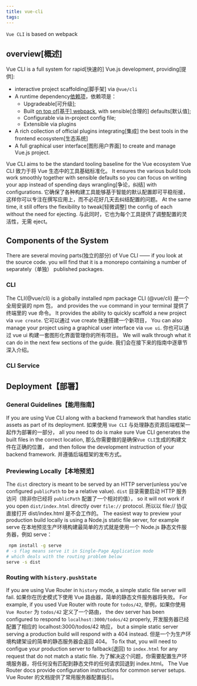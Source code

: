```yaml
---
title: vue-cli
tags:
---
```


<span class='custom-box custom-box-933'>`Vue CLI` is based on webpack</span>

## overview[概述]
Vue CLI is a full system for rapid[快速的] Vue.js development, providing[提供]:
* interactive project scaffolding[脚手架] via `@vue/cli`
* A runtime dependency[依赖项](@vue/cli-server)，依赖项是：
    * Upgradeable[可升级];
    * Built <u>on top of[基于] webpack</u>, with sensible[合理的] defaults[默认值];
    * Configurable via in-project config file;
    * Extensible via plugins
* A rich collection of official plugins integrating[集成] the best tools in the frontend ecosystem[生态系统]
* A full graphical user interface[图形用户界面] to create and manage Vue.js project.

Vue CLI aims to be the standard tooling baseline for the Vue ecosystem
Vue CLI 致力于将 Vue 生态中的工具基础标准化。
It ensures the various build tools work smoothly together with sensible defaults so you can focus on writing your app instead of spending days wrangling[争论，纠结] with configurations.
它确保了各种构建工具能够基于智能的默认配置即可平稳衔接，这样你可以专注在撰写应用上，而不必花好几天去纠结配置的问题。
At the same time, it still offers the flexibility to tweak[轻微调整] the config of each without the need for ejecting.
与此同时，它也为每个工具提供了调整配置的灵活性，无需 eject。

## Components of the System
There are several moving parts(独立的部分) of Vue CLI —— if you look at the source code. you will find that it is a monorepo containing a number of separately（单独） published packages.

### CLI
The CLI(@vue/cli) is a globally installed npm package
CLI (@vue/cli) 是一个全局安装的 npm 包，
and provides the `vue` command in your terminal
提供了终端里的 vue 命令。
It provides the ability to quickly scaffold a new project via `vue create`.
它可以通过 vue create 快速搭建一个新项目，
You can also manage your project using a graphical user interface via `vue ui`.
你也可以通过 vue ui 构建一套图形化界面管理你的所有项目。
We will walk through what it can do in the next few sections of the guide.
我们会在接下来的指南中逐章节深入介绍。

### CLI Service


## Deployment【部署】
### General Guidelines【能用指南】
If you are using Vue CLI along with a backend framework that handles static assets as part of its deployment.
如果使用 `Vue CLI` 与处理静态资源后端框架一起作为部署的一部分，
all you need to do is make sure Vue CLI generates the built files in the correct location,
那么你需要做的是确保`Vue CLI`生成的构建文件在正确的位置，
and then follow the development instruction of your backend framework.
并遵循后端框架的发布方式。

### Previewing Locally【本地预览】
The `dist` directory is meant to be served by an HTTP server(unless you've configured `publicPath` to be a relative value).
`dist` 目录需要启动 HTTP 服务访问（除非你已经将 `publicPath` 配置了一个相对的值），
so it will not work if you open `dist/index.html` directly over `file://` protocol.
所以以 file:// 协议直接打开 dist/index.html 是不会工作的。
The easiest way to preview your production build locally is using a Node.js static file server, for example serve
在本地预览生产环境构建最简单的方式就是使用一个 <span class='custom-box custom-box-339'>Node.js 静态文件服务器</span>，例如 serve：

```bash
 npm install -g serve
# -s flag means serve it in Single-Page Application mode
# which deals with the routing problem below
serve -s dist
```

### Routing with `history.pushState`
If you are using Vue Router in `history` mode, a simple static file server will fail.
如果你在历史模式下使用 Vue 路由器，简单的静态文件服务器将失败。
For example, if you used Vue Router with route for `todos/42`, 
举例，如果你使用 `Vue Router` 为 `todos/42` 定义了一个路由，
the dev server has been configured to respond to `localhost:3000/todos/42` properly,
开发服务器已经配置了相应的 localhost:3000/todos/42 响应，
but a simple static server serving a production build will respond with a 404 instead.
但是一个为生产环境构建架设的简单的静态服务器会返回 404。
To fix that, you will need to configue your production server to fallback(退回) to `index.html` for any request that do not match a static file.
为了解决这个问题，你需要配置生产环境服务器，将任何没有匹配到静态文件的任何请求回退到 index.html。
The Vue Router docs provide configuration instructions for common server setups.
Vue Router 的文档提供了常用服务器配置指引。

